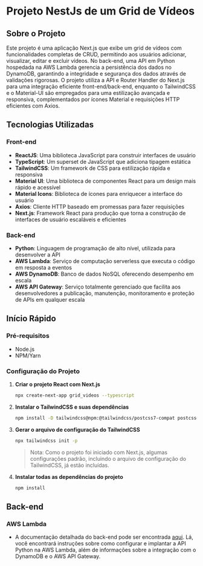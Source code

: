 
# Projeto NestJs de um Grid de Vídeos

## Sobre o Projeto

Este projeto é uma aplicação Next.js que exibe um grid de vídeos com funcionalidades completas de CRUD, permitindo aos usuários adicionar, visualizar, editar e excluir vídeos. No back-end, uma API em Python hospedada na AWS Lambda gerencia a persistência dos dados no DynamoDB, garantindo a integridade e segurança dos dados através de validações rigorosas. O projeto utiliza a API e Router Handler do Next.js para uma integração eficiente front-end/back-end, enquanto o TailwindCSS e o Material-UI são empregados para uma estilização avançada e responsiva, complementados por ícones Material e requisições HTTP eficientes com Axios.

## Tecnologias Utilizadas

### Front-end

- **ReactJS**: Uma biblioteca JavaScript para construir interfaces de usuário
- **TypeScript**: Um superset de JavaScript que adiciona tipagem estática
- **TailwindCSS**: Um framework de CSS para estilização rápida e responsiva
- **Material UI**: Uma biblioteca de componentes React para um design mais rápido e acessível
- **Material Icons**: Biblioteca de ícones para enriquecer a interface do usuário
- **Axios**: Cliente HTTP baseado em promessas para fazer requisições
- **Next.js**: Framework React para produção que torna a construção de interfaces de usuário escaláveis e eficientes

### Back-end

- **Python**: Linguagem de programação de alto nível, utilizada para desenvolver a API
- **AWS Lambda**: Serviço de computação serverless que executa o código em resposta a eventos
- **AWS DynamoDB**: Banco de dados NoSQL oferecendo desempenho em escala
- **AWS API Gateway**: Serviço totalmente gerenciado que facilita aos desenvolvedores a publicação, manutenção, monitoramento e proteção de APIs em qualquer escala

## Início Rápido

### Pré-requisitos

- Node.js
- NPM/Yarn

### Configuração do Projeto

1. **Criar o projeto React com Next.js**

    ```bash
    npx create-next-app grid_videos --typescript
    ```

2. **Instalar o TailwindCSS e suas dependências**

    ```bash
    npm install -D tailwindcss@npm:@tailwindcss/postcss7-compat postcss@^7 autoprefixer@^9
    ```

3. **Gerar o arquivo de configuração do TailwindCSS**

    ```bash
    npx tailwindcss init -p
    ```

    > Nota: Como o projeto foi iniciado com Next.js, algumas configurações padrão, incluindo o arquivo de configuração do TailwindCSS, já estão incluídas.

4. **Instalar todas as dependências do projeto**

    ```bash
    npm install
    ```

## Back-end

### AWS Lambda

- A documentação detalhada do back-end pode ser encontrada [aqui](./backend/README.md). Lá, você encontrará instruções sobre como configurar e implantar a API Python na AWS Lambda, além de informações sobre a integração com o DynamoDB e o AWS API Gateway.

